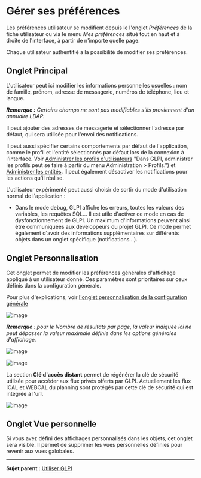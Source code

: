 Gérer ses préférences
=====================

Les préférences utilisateur se modifient depuis le l'onglet *Préférences* de la fiche utilisateur ou via le menu *Mes préférences* situé tout en haut et à droite de l'interface, à partir de n'importe quelle page.

Chaque utilisateur authentifié a la possibilité de modifier ses préférences.

Onglet Principal
----------------
L'utilisateur peut ici modifier les informations personnelles usuelles : nom de famille, prénom, adresse de messagerie, numéros de téléphone, lieu et langue.

***Remarque :** Certains champs ne sont pas modifiables s'ils proviennent d'un annuaire LDAP.*

Il peut ajouter des adresses de messagerie et sélectionner l'adresse par défaut, qui sera utilisée pour  l'envoi des notifications.

Il peut aussi spécifier certains comportements par défaut de l'application, comme le profil et l'entité sélectionnés par défaut lors de la connexion à l'interface. Voir [Administrer les profils d'utilisateurs](index.php?fr/07_Module_Administration/07_Profils/01_Profils.md) "Dans GLPI, administrer les profils peut se faire à partir du menu Administration > Profils.") et [Administrer les entités](index.php?fr/07_Module_Administration/04_Entités.md "Dans GLPI, administrer les entités peut se faire à partir du menu Administration > Entités.").
Il peut également désactiver les notifications pour les actions qu'il réalise.

L'utilisateur expérimenté peut aussi choisir de sortir du mode d'utilisation normal de l'application :

-   Dans le mode debug, GLPI affiche les erreurs, toutes les valeurs des variables, les requêtes SQL... Il est utile d'activer ce mode en cas de dysfonctionnement de GLPI. Un maximum d'informations peuvent ainsi être communiquées aux développeurs du projet GLPI. Ce mode permet également d'avoir des informations supplémentaires sur différents objets dans un onglet spécifique (notifications...).

Onglet Personnalisation
----------------------
Cet onglet permet de modifier les préférences générales d'affichage appliqué à un utilisateur donné. Ces paramètres sont prioritaires sur ceux définis dans la configuration générale.

Pour plus d'explications, voir [l'onglet personnalisation de la configuration générale](index.php?fr/08_Module_Configuration/06_Générale/03_Valeurs_par_défaut.md)


![image](docs/image/personnalisation.png)

***Remarque** : pour le Nombre de résultats par page, la valeur indiquée ici ne peut dépasser la valeur maximale définie dans les options générales d'affichage.*



![image](docs/image/pref-assistance.png)


![image](docs/image/pref-cle.png)

La section **Clé d'accès distant** permet de régénérer la clé de sécurité utilisée pour accéder aux flux privés offerts par GLPI.
Actuellement les flux ICAL et WEBCAL du planning sont protégés par cette clé de sécurité qui est intégrée à l'url.

![image](docs/image/pref-duedate.png)

Onglet Vue personnelle
----------------------

Si vous avez défini des affichages personnalisés dans les objets, cet onglet sera visible.
Il permet de supprimer les vues personnelles définies pour revenir aux vues galobales.

-------
**Sujet parent :** [Utiliser GLPI](index.php?fr/01-premiers-pas/03_Utiliser_GLPI/01_Utiliser_GLPI.md)
